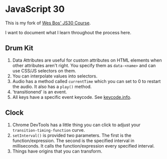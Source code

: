 # JavaScript 30

This is my fork of [Wes Bos' JS30 Course](https://javascript30.com).

I want to document what I learn throughout the process here.

## Drum Kit

1. Data Attributes are useful for custom attributes on HTML elements when other attributes aren't right. You specify them as `data-<name>` and can use CSS/JS selectors on them.
2. You can interpolate values into selectors.
3. Audio has a method called `currentTime` which you can set to 0 to restart the audio. It also has a `play()` method.
4. 'transitionend' is an event.
5. All keys have a specific event keycode. See [keycode.info](http://keycode.info).

## Clock

1. Chrome DevTools has a little thing you can click to adjust your `transition-timing-function` curve.
2. `setInterval()` is provided two parameters. The first is the function/expression. The second is the specified interval in milliseconds. It calls the function/expression every specified interval.
3. Things have origins that you can transform.
